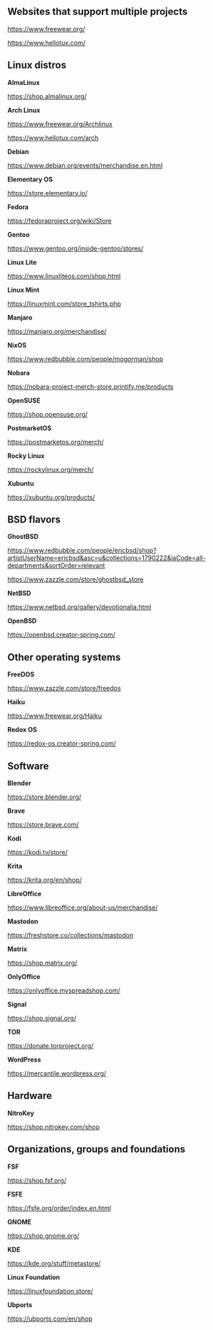 ## Websites that support multiple projects

https://www.freewear.org/

https://www.hellotux.com/

## Linux distros

**AlmaLinux**

https://shop.almalinux.org/

**Arch Linux**

https://www.freewear.org/Archlinux

https://www.hellotux.com/arch

**Debian**

https://www.debian.org/events/merchandise.en.html

**Elementary OS**

https://store.elementary.io/

**Fedora**

https://fedoraproject.org/wiki/Store

**Gentoo**

https://www.gentoo.org/inside-gentoo/stores/

**Linux Lite**

https://www.linuxliteos.com/shop.html

**Linux Mint**

https://linuxmint.com/store_tshirts.php

**Manjaro**

https://manjaro.org/merchandise/

**NixOS**

https://www.redbubble.com/people/mogorman/shop

**Nobara**

https://nobara-project-merch-store.printify.me/products

**OpenSUSE**

https://shop.opensuse.org/

**PostmarketOS**

https://postmarketos.org/merch/

**Rocky Linux**

https://rockylinux.org/merch/

**Xubuntu**

https://xubuntu.org/products/

## BSD flavors

**GhostBSD**

https://www.redbubble.com/people/ericbsd/shop?artistUserName=ericbsd&asc=u&collections=1790222&iaCode=all-departments&sortOrder=relevant

https://www.zazzle.com/store/ghostbsd_store

**NetBSD**

https://www.netbsd.org/gallery/devotionalia.html

**OpenBSD**

https://openbsd.creator-spring.com/

## Other operating systems

**FreeDOS**

https://www.zazzle.com/store/freedos

**Haiku**

https://www.freewear.org/Haiku

**Redox OS**

https://redox-os.creator-spring.com/

## Software

**Blender**

https://store.blender.org/

**Brave**

https://store.brave.com/

**Kodi**

https://kodi.tv/store/

**Krita**

https://krita.org/en/shop/

**LibreOffice**

https://www.libreoffice.org/about-us/merchandise/

**Mastodon**

https://freshstore.co/collections/mastodon

**Matrix**

https://shop.matrix.org/

**OnlyOffice**

https://onlyoffice.myspreadshop.com/

**Signal**

https://shop.signal.org/

**TOR**

https://donate.torproject.org/

**WordPress**

https://mercantile.wordpress.org/

## Hardware

**NitroKey**

https://shop.nitrokey.com/shop

## Organizations, groups and foundations

**FSF**

https://shop.fsf.org/

**FSFE**

https://fsfe.org/order/index.en.html

**GNOME**

https://shop.gnome.org/

**KDE**

https://kde.org/stuff/metastore/

**Linux Foundation**

https://linuxfoundation.store/

**Ubports**

https://ubports.com/en/shop
